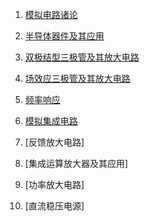 1. [模拟电路诸论](md/模拟电路诸论.md)

2. [半导体器件及其应用](md/半导体器件及其应用.md)

3. [双极结型三极管及其放大电路](md/双极结型三极管及其放大电路.md)

4. [场效应三极管及其放大电路](md/场效应三极管及其放大电路.md)

5. [频率响应](md/频率响应.md)

4. [模拟集成电路](md/模拟集成电路.md)

5. [反馈放大电路]

6. [集成运算放大器及其应用]

7. [功率放大电路]

8. [直流稳压电源]
